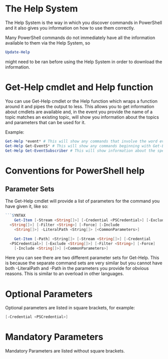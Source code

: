 # The Help System

The Help System is the way in which you discover commands in PowerShell and it also gives you information on how to use them correctly.

Many PowerShell commands do not immediately have all the information available to them via the Help System, so 

```PowerShell
Update-Help
```

might need to be ran before using the Help System in order to download the information.

# Get-Help cmdlet and Help function

You can use Get-Help cmdlet or the Help function which wraps a function around it and pipes the output to less. This allows you to get information about cmdlets are available and, in the event you provide the name of a topic matches an existing topic, will show you information about the topics and parameters that can be used for it.

Example:
```PowerShell
Get-Help *event* # This will show any commands that involve the word event
Get-Help Get-EventS* # This will show any commands beginning with Get-EventS
Get-Help Get-EventSubscriber # This will show information about the specific command, called the summary help
```

# Conventions for PowerShell help

## Parameter Sets
The Get-Help cmdlet will provide a list of parameters for the command you have given it, like so:
```PowerShell
```SYNTAX
    Get-Item [-Stream <String[]>] [-Credential <PSCredential>] [-Exclude 
  <String[]>] [-Filter <String>] [-Force] [-Include
    <String[]>] -LiteralPath <String[]> [<CommonParameters>]
 
    Get-Item [-Path] <String[]> [-Stream <String[]>] [-Credential 
  <PSCredential>] [-Exclude <String[]>] [-Filter <String>] [-Force]
    [-Include <String[]>] [<CommonParameters>]
```
Here you can see there are two different parameter sets for Get-Help. This is because the separate command sets are very similar but you cannot have both -LiteralPath and -Path in the parameters you provide for obvious reasons. This is similar to an overload in other languages.

# Optional Parameters

Optional parameters are listed in square brackets, for example:
```PowerShell
[-Credential <PSCredential>]
```

# Mandatory Parameters

Mandatory Parameters are listed without square brackets.
```

